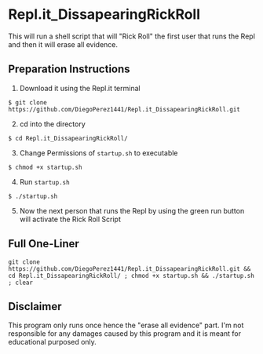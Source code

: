 # Repl.it_DissapearingRickRoll

This will run a shell script that will "Rick Roll" the first user that runs the Repl and then it will erase all evidence.

## Preparation Instructions 
1. Download it using the Repl.it terminal
```
$ git clone https://github.com/DiegoPerez1441/Repl.it_DissapearingRickRoll.git
```
2. cd into the directory
```
$ cd Repl.it_DissapearingRickRoll/
```
3. Change Permissions of `startup.sh` to executable
```
$ chmod +x startup.sh
```
4. Run `startup.sh`
```
$ ./startup.sh
```
5. Now the next person that runs the Repl by using the green run button will activate the Rick Roll Script

## Full One-Liner
```
git clone https://github.com/DiegoPerez1441/Repl.it_DissapearingRickRoll.git && cd Repl.it_DissapearingRickRoll/ ; chmod +x startup.sh && ./startup.sh ; clear
```

## Disclaimer
This program only runs once hence the "erase all evidence" part. 
I'm not responsible for any damages caused by this program and it is meant for educational purposed only.

